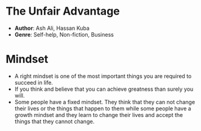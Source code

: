 # The Unfair Advantage
- **Author**: Ash Ali, Hassan Kuba
- **Genre**: Self-help, Non-fiction, Business

# Mindset
- A right mindset is one of the most important things you are required to succeed in life.
- If you think and believe that you can achieve greatness than surely you will.
- Some people have a fixed mindset. They think that they can not change their lives or the things that happen to them while some people have a growth mindset and they learn to change their lives and accept the things that they cannot change.
